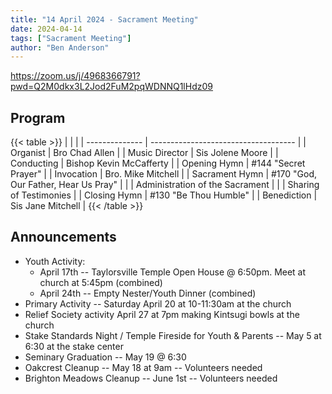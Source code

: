 ```yaml
---
title: "14 April 2024 - Sacrament Meeting"
date: 2024-04-14
tags: ["Sacrament Meeting"]
author: "Ben Anderson"
---
```


<https://zoom.us/j/4968366791?pwd=Q2M0dkx3L2Jod2FuM2pqWDNNQ1lHdz09>

## Program

{{< table >}}
|                |                                      |
| -------------- | ------------------------------------ |
| Organist       | Bro Chad Allen                       |
| Music Director | Sis Jolene Moore                     |
| Conducting     | Bishop Kevin McCafferty              |
| Opening Hymn   | #144 "Secret Prayer"                 |
| Invocation     | Bro. Mike Mitchell                   |
| Sacrament Hymn | #170 "God, Our Father, Hear Us Pray" |
|                | Administration of the Sacrament      |
|                | Sharing of Testimonies               |
| Closing Hymn   | #130 "Be Thou Humble"                |
| Benediction    | Sis Jane Mitchell                    |
{{< /table >}}


## Announcements

- Youth Activity:
  - April 17th -- Taylorsville Temple Open House @ 6:50pm. Meet at church at 5:45pm (combined)
  - April 24th -- Empty Nester/Youth Dinner (combined)
- Primary Activity -- Saturday April 20 at 10-11:30am at the church
- Relief Society activity April 27 at 7pm making Kintsugi bowls at the church
- Stake Standards Night / Temple Fireside for Youth & Parents -- May 5 at 6:30 at the stake center
- Seminary Graduation -- May 19 @ 6:30
- Oakcrest Cleanup -- May 18 at 9am -- Volunteers needed
- Brighton Meadows Cleanup -- June 1st -- Volunteers needed

